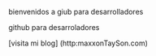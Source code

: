 bienvenidos a giub para desarrolladores

github para desarroladores

[visita mi blog] (http:maxxonTaySon.com)
